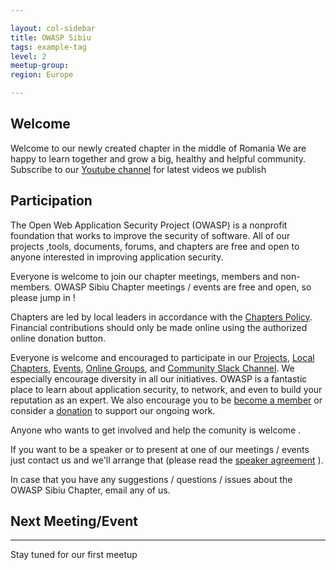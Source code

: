 ```yaml
---

layout: col-sidebar
title: OWASP Sibiu
tags: example-tag
level: 2
meetup-group:
region: Europe

---
```




## Welcome
Welcome to our newly created chapter in the middle of Romania
We are happy to learn together and grow a big, healthy and helpful community.
Subscribe to our [Youtube channel](https://www.youtube.com/channel/UC5s3mtC08dY6cRtCEZu_ZHQ) for latest videos we publish 


## Participation
The Open Web Application Security Project (OWASP) is a nonprofit foundation that works to improve the security of software. All of our projects ,tools, documents, forums, and chapters are free and open to anyone interested in improving application security. 

Everyone is welcome to join our chapter meetings, members and non-members. OWASP Sibiu Chapter meetings / events are free and open, so please jump in !

Chapters are led by local leaders in accordance with the [Chapters Policy](/www-policy/operational/chapters). Financial contributions should only be made online using the authorized online donation button. 

Everyone is welcome and encouraged to participate in our [Projects](/projects/), [Local Chapters](/chapters/), [Events](/events/), [Online Groups](https://groups.google.com/a/owasp.com/), and [Community Slack Channel](https://owasp.slack.com/). We especially encourage diversity in all our initiatives. OWASP is a fantastic place to learn about application security, to network, and even to build your reputation as an expert. We also encourage you to be [become a member](/membership/) or consider a [donation](/donate/) to support our ongoing work.

Anyone who wants to get involved and help the comunity is welcome .

If you want to be a speaker or to present at one of our meetings / events just contact us and we'll arrange that (please read the [speaker agreement](/www-policy/speaker-agreement) ).

In case that you have any suggestions / questions / issues about the OWASP Sibiu Chapter, email any of us.

## Next Meeting/Event <!-- You should keep this section as it will populate your meetup events -->
---------------------
Stay tuned for our first meetup
<!--  {% include chapter_events.html group=page.meetup-group %}   -->

